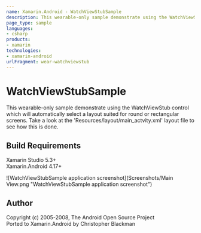 ```yaml
---
name: Xamarin.Android - WatchViewStubSample
description: This wearable-only sample demonstrate using the WatchViewStub control which will automatically select a layout suited for round or rectangular...
page_type: sample
languages:
- csharp
products:
- xamarin
technologies:
- xamarin-android
urlFragment: wear-watchviewstub
---
```

# WatchViewStubSample
This wearable-only sample demonstrate using the WatchViewStub control which will automatically select a layout suited for round or rectangular screens. Take a look at the 'Resources/layout/main_actvity.xml' layout file to see how this is done.

## Build Requirements
Xamarin Studio 5.3+  
Xamarin.Android 4.17+

![WatchViewStubSample application screenshot](Screenshots/Main View.png "WatchViewStubSample application screenshot")

## Author   
Copyright (c) 2005-2008, The Android Open Source Project  
Ported to Xamarin.Android by Christopher Blackman
